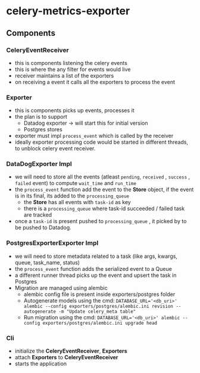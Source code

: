 # celery-metrics-exporter

## Components

### CeleryEventReceiver

- this is components listening the celery events
- this is where the any filter for events would live
- receiver maintains a list of the exporters
- on receiving a event it calls all the exporters to process the event

### Exporter

- this is components picks up events, processes it
- the plan is to support
    - Datadog exporter → will start this for initial version
    - Postgres stores
- exporter must  impl `process_event` which is called by the receiver
- ideally exporter processing code would be started in different threads, to unblock celery event receiver.

### DataDogExporter Impl

- we will need to store all the events (atleast `pending`,  `received` , `success` , `failed` event) to compute  `wait_time` and `run_time`
- the `process_event` function add the event to the **Store** object, if the event is in its final, its added to the `processing_queue`
    - the **Store** has all events with `task-id` as key
    - there is a `processing_queue` where task-id succeeded / failed task are tracked
- once a `task-id` is present pushed to `processing_queue` , it picked by to be pushed to Datadog.

### PostgresExporterExporter Impl
- we will need to store metadata related to a task (like args, kwargs, queue, task_name, status)
- the `process_event` function adds the serialized event to a Queue
- a different runner thread picks up the event and upsert the task in Postgres
- Migration are managed using alembic
  - alembic config file is present inside exporters/postgres folder
  - Autogenerate models using the cmd: ``DATABASE_URL='<db_uri>' alembic --config exporters/postgres/alembic.ini revision --autogenerate -m "Update celery_meta table"``
  - Run migration using the cmd: ``DATABASE_URL='<db_uri>' alembic --config exporters/postgres/alembic.ini upgrade head``

### Cli

- initialize the **CeleryEventReceiver**, **Exporters**
- attach **Exporters** to **CeleryEventReceiver**
- starts the application
